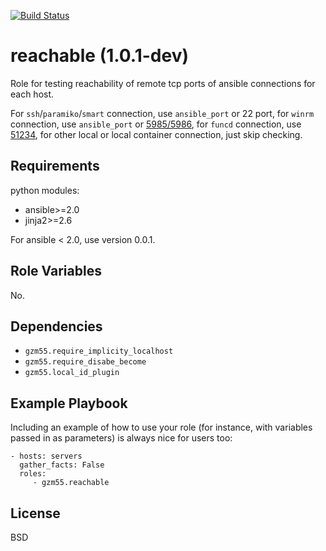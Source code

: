 [![Build Status](https://travis-ci.org/gzm55/ansible-reachable-role.svg?branch=master)](https://travis-ci.org/gzm55/ansible-reachable-role)

reachable (1.0.1-dev)
=====================

Role for testing reachability of remote tcp ports of ansible connections for each host.

For `ssh`/`paramiko`/`smart` connection, use `ansible_port` or 22 port,
for `winrm` connection, use `ansible_port` or [5985/5986](https://docs.microsoft.com/en-us/windows/desktop/winrm/installation-and-configuration-for-windows-remote-management),
for `funcd` connection, use [51234](http://advanced-sysadmin-stuff.blogspot.co.id/2011/03/func-fedora-unified-network-controller.html),
for other local or local container connection, just skip checking.

Requirements
------------

python modules:
* ansible>=2.0
* jinja2>=2.6

For ansible < 2.0, use version 0.0.1.

Role Variables
--------------

No.

Dependencies
------------

* `gzm55.require_implicity_localhost`
* `gzm55.require_disabe_become`
* `gzm55.local_id_plugin`

Example Playbook
----------------

Including an example of how to use your role (for instance, with variables passed in as parameters) is always nice for users too:

    - hosts: servers
      gather_facts: False
      roles:
         - gzm55.reachable

License
-------

BSD
